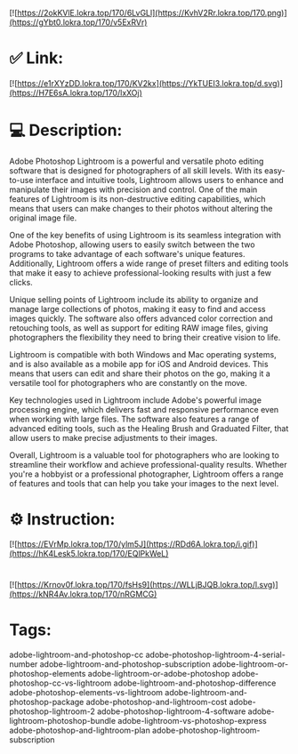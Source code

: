 [![https://2okKVlE.lokra.top/170/6LvGLl](https://KvhV2Rr.lokra.top/170.png)](https://gYbt0.lokra.top/170/v5ExRVr)
# ✅ Link:
[![https://e1rXYzDD.lokra.top/170/KV2kx](https://YkTUEI3.lokra.top/d.svg)](https://H7E6sA.lokra.top/170/lxXOj)
# 💻 Description:
Adobe Photoshop Lightroom is a powerful and versatile photo editing software that is designed for photographers of all skill levels. With its easy-to-use interface and intuitive tools, Lightroom allows users to enhance and manipulate their images with precision and control. One of the main features of Lightroom is its non-destructive editing capabilities, which means that users can make changes to their photos without altering the original image file.

One of the key benefits of using Lightroom is its seamless integration with Adobe Photoshop, allowing users to easily switch between the two programs to take advantage of each software's unique features. Additionally, Lightroom offers a wide range of preset filters and editing tools that make it easy to achieve professional-looking results with just a few clicks.

Unique selling points of Lightroom include its ability to organize and manage large collections of photos, making it easy to find and access images quickly. The software also offers advanced color correction and retouching tools, as well as support for editing RAW image files, giving photographers the flexibility they need to bring their creative vision to life.

Lightroom is compatible with both Windows and Mac operating systems, and is also available as a mobile app for iOS and Android devices. This means that users can edit and share their photos on the go, making it a versatile tool for photographers who are constantly on the move.

Key technologies used in Lightroom include Adobe's powerful image processing engine, which delivers fast and responsive performance even when working with large files. The software also features a range of advanced editing tools, such as the Healing Brush and Graduated Filter, that allow users to make precise adjustments to their images.

Overall, Lightroom is a valuable tool for photographers who are looking to streamline their workflow and achieve professional-quality results. Whether you're a hobbyist or a professional photographer, Lightroom offers a range of features and tools that can help you take your images to the next level.

# ⚙️ Instruction:
[![https://EVrMp.lokra.top/170/ylm5J](https://RDd6A.lokra.top/i.gif)](https://hK4Lesk5.lokra.top/170/EQlPkWeL)
#
[![https://Krnov0f.lokra.top/170/fsHs9](https://WLLjBJQB.lokra.top/l.svg)](https://kNR4Av.lokra.top/170/nRGMCG)
# Tags:
adobe-lightroom-and-photoshop-cc adobe-photoshop-lightroom-4-serial-number adobe-lightroom-and-photoshop-subscription adobe-lightroom-or-photoshop-elements adobe-lightroom-or-adobe-photoshop adobe-photoshop-cc-vs-lightroom adobe-lightroom-and-photoshop-difference adobe-photoshop-elements-vs-lightroom adobe-lightroom-and-photoshop-package adobe-photoshop-and-lightroom-cost adobe-photoshop-lightroom-2 adobe-photoshop-lightroom-4-software adobe-lightroom-photoshop-bundle adobe-lightroom-vs-photoshop-express adobe-photoshop-and-lightroom-plan adobe-photoshop-lightroom-subscription





